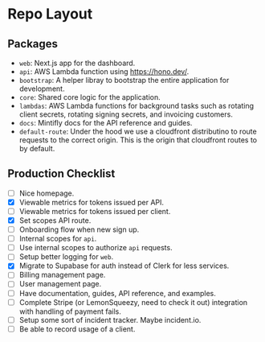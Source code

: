 # Repo Layout

## Packages

- `web`: Next.js app for the dashboard.
- `api`: AWS Lambda function using https://hono.dev/.
- `bootstrap`: A helper libray to bootstrap the entire application for development.
- `core`: Shared core logic for the application.
- `lambdas`: AWS Lambda functions for background tasks such as rotating client secrets, rotating signing secrets, and invoicing customers.
- `docs`: Mintifly docs for the API reference and guides.
- `default-route`: Under the hood we use a cloudfront distributino to route requests to the correct origin. This is the origin that cloudfront routes to by default.

## Production Checklist

- [ ] Nice homepage.
- [x] Viewable metrics for tokens issued per API.
- [ ] Viewable metrics for tokens issued per client.
- [x] Set scopes API route.
- [ ] Onboarding flow when new sign up.
- [ ] Internal scopes for `api`.
- [ ] Use internal scopes to authorize `api` requests.
- [ ] Setup better logging for `web`.
- [x] Migrate to Supabase for auth instead of Clerk for less services.
- [ ] Billing management page.
- [ ] User management page.
- [ ] Have documentation, guides, API reference, and examples.
- [ ] Complete Stripe (or LemonSqueezy, need to check it out) integration with handling of payment fails.
- [ ] Setup some sort of incident tracker. Maybe incident.io.
- [ ] Be able to record usage of a client.
